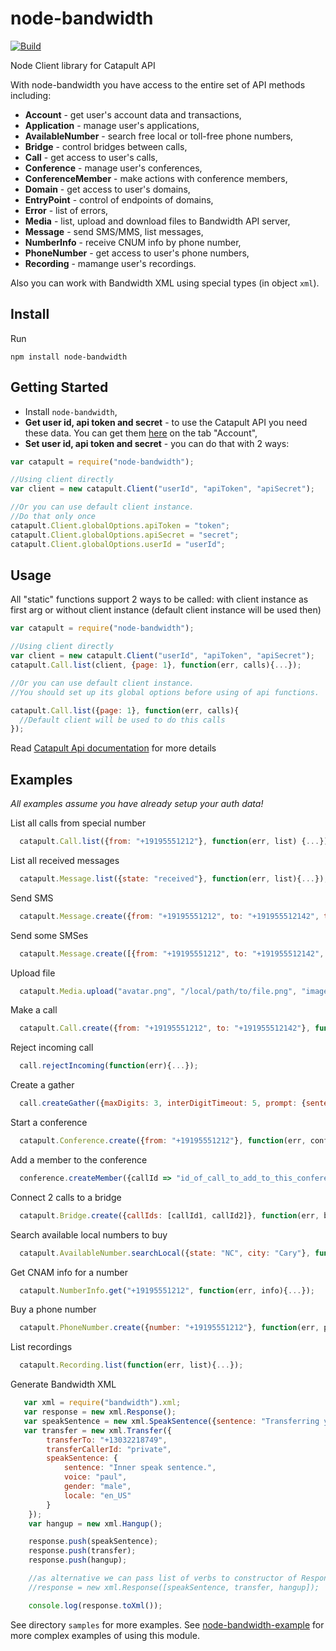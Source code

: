 # node-bandwidth

[![Build](https://travis-ci.org/bandwidthcom/node-bandwidth.png?branch=master)](https://travis-ci.org/bandwidthcom/node-bandwidth)

Node Client library for Catapult API

With node-bandwidth  you have access to the entire set of API methods including:
* **Account** - get user's account data and transactions,
* **Application** - manage user's applications,
* **AvailableNumber** - search free local or toll-free phone numbers,
* **Bridge** - control bridges between calls,
* **Call** - get access to user's calls,
* **Conference** - manage user's conferences,
* **ConferenceMember** - make actions with conference members,
* **Domain** - get access to user's domains,
* **EntryPoint** - control of endpoints of domains,
* **Error** - list of errors,
* **Media** - list, upload and download files to Bandwidth API server,
* **Message** - send SMS/MMS, list messages,
* **NumberInfo** - receive CNUM info by phone number,
* **PhoneNumber** - get access to user's phone numbers,
* **Recording** - mamange user's recordings.

Also you can work with Bandwidth XML using special types (in object `xml`).
## Install

Run

```
npm install node-bandwidth
```
## Getting Started

* Install `node-bandwidth`,
* **Get user id, api token and secret** - to use the Catapult API you need these data.  You can get them [here](https://catapult.inetwork.com/pages/catapult.jsf) on the tab "Account",
* **Set user id, api token and secret** - you can do that with 2 ways:

```js
var catapult = require("node-bandwidth");

//Using client directly
var client = new catapult.Client("userId", "apiToken", "apiSecret");

//Or you can use default client instance.
//Do that only once
catapult.Client.globalOptions.apiToken = "token";
catapult.Client.globalOptions.apiSecret = "secret";
catapult.Client.globalOptions.userId = "userId";


```
## Usage

All "static" functions support 2 ways to be called: with client instance as first arg or without client instance (default client instance will be used then)

```js
var catapult = require("node-bandwidth");

//Using client directly
var client = new catapult.Client("userId", "apiToken", "apiSecret");
catapult.Call.list(client, {page: 1}, function(err, calls){...});

//Or you can use default client instance.
//You should set up its global options before using of api functions.

catapult.Call.list({page: 1}, function(err, calls){
  //Default client will be used to do this calls
});

```
Read [Catapult Api documentation](http://ap.bandwidth.com/) for more details

## Examples
*All examples assume you have already setup your auth data!*

List all calls from special number

```js
  catapult.Call.list({from: "+19195551212"}, function(err, list) {...});
```

List all received messages

```js
  catapult.Message.list({state: "received"}, function(err, list){...});
```

Send SMS

```js
  catapult.Message.create({from: "+19195551212", to: "+191955512142", text: "Test"}, function(err, message){...});
```


Send some SMSes

```js
  catapult.Message.create([{from: "+19195551212", to: "+191955512142", text: "Test"}, {from: "+19195551212", to: "+191955512143", text: "Test2"}], function(err, statuses){...});
```

Upload file

```js
  catapult.Media.upload("avatar.png", "/local/path/to/file.png", "image/png", function(err){...});
```

Make a call

```js
  catapult.Call.create({from: "+19195551212", to: "+191955512142"}, function(err, call){...});
```

Reject incoming call

```js
  call.rejectIncoming(function(err){...});
```

Create a gather
```js
  call.createGather({maxDigits: 3, interDigitTimeout: 5, prompt: {sentence: "Please enter 3 digits"}}, function(err, gather){...});
```

Start a conference
```js
  catapult.Conference.create({from: "+19195551212"}, function(err, conference){...});
```

Add a member to the conference

```js
  conference.createMember({callId => "id_of_call_to_add_to_this_conference", joinTone: true, leavingTone: true}, function(err, member){...})
```


Connect 2 calls to a bridge

```js
  catapult.Bridge.create({callIds: [callId1, callId2]}, function(err, bridge){...});
```

Search available local numbers to buy

```js
  catapult.AvailableNumber.searchLocal({state: "NC", city: "Cary"}, function(err, numbers){...});
```
Get CNAM info for a number

```js
  catapult.NumberInfo.get("+19195551212", function(err, info){...});
```

Buy a phone number

```js
  catapult.PhoneNumber.create({number: "+19195551212"}, function(err, phoneNumber){...});
```

List recordings

```js
  catapult.Recording.list(function(err, list){...});
```

Generate Bandwidth XML
```js
   var xml = require("bandwidth").xml;
   var response = new xml.Response();
   var speakSentence = new xml.SpeakSentence({sentence: "Transferring your call, please wait.", voice: "paul", gender: "male", locale: "en_US"});
   var transfer = new xml.Transfer({
        transferTo: "+13032218749",
        transferCallerId: "private",
        speakSentence: {
            sentence: "Inner speak sentence.",
            voice: "paul",
            gender: "male",
            locale: "en_US"
        }
    });
    var hangup = new xml.Hangup();

    response.push(speakSentence);
    response.push(transfer);
    response.push(hangup);

    //as alternative we can pass list of verbs to constructor of Response
    //response = new xml.Response([speakSentence, transfer, hangup]);

    console.log(response.toXml());
```

See directory `samples` for more examples.
See [node-bandwidth-example](https://github.com/bandwidthcom/node-bandwidth-example) for more complex examples of using this module.
